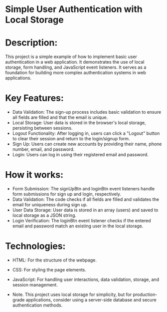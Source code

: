 # Simple User Authentication with Local Storage

# Description: 
   This project is a simple example of how to implement basic user authentication in a web application. It demonstrates the use of local storage, form handling, and 
   JavaScript event listeners. It serves as a foundation for building more complex authentication systems in web applications.

# Key Features:
   - Data Validation: The sign-up process includes basic validation to ensure all fields are filled and that the email is unique.
   - Local Storage: User data is stored in the browser's local storage, persisting between sessions.
   - Logout Functionality: After logging in, users can click a "Logout" button to clear their session and return to the login/signup form.
   - Sign Up: Users can create new accounts by providing their name, phone number, email, and password.
   - Login: Users can log in using their registered email and password.

# How it works:
   - Form Submission: The signUpBtn and loginBtn event listeners handle form submissions for sign up and login, respectively.
   - Data Validation: The code checks if all fields are filled and validates the email for uniqueness during sign up.
   - User Data Storage: User data is stored in an array (users) and saved to local storage as a JSON string.
   - Login Verification: The loginBtn event listener checks if the entered email and password match an existing user in the local storage.

# Technologies:
   - HTML: For the structure of the webpage.
   - CSS: For styling the page elements.
   - JavaScript: For handling user interactions, data validation, storage, and session management.


- Note. This project uses local storage for simplicity, but for production-grade applications, consider using a server-side database and secure authentication methods.
